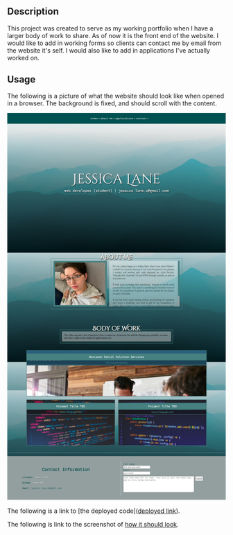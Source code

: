 # <JALportfolio>

## Description
This project was created to serve as my working portfolio when I have a larger body of work to share. As of now it is the front end of the website. I would like to add in working forms so clients can contact me by email from the website it's self. I would also like to add in applications I've actually worked on. 

## Usage
The following is a picture of what the website should look like when opened in a browser. The background is fixed, and should scroll with the content.


![This is a screenshot image](./assets/images/profile%20screenshot.png)

The following is a link to [the deployed code]([deployed link](https://jessalane.github.io/JALportfolio/)).

The following is link to the screenshot of [how it should look](./assets/images/profile%20screenshot.png).
